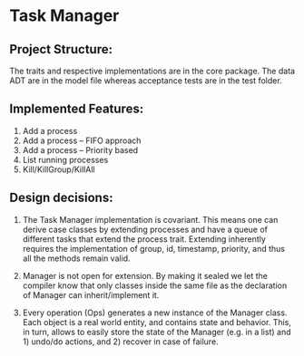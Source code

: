 # Task Manager

## Project Structure:

The traits and respective implementations are in the core package.
The data ADT are in the model file whereas acceptance tests are in the test folder.

## Implemented Features:

1. Add a process
2. Add a process – FIFO approach
3. Add a process – Priority based
4. List running processes
5. Kill/KillGroup/KillAll


## Design decisions:

1.  The Task Manager implementation is covariant. This means one can derive case classes by extending processes and
    have a queue of different tasks that extend the process trait. Extending inherently requires the implementation
    of group, id, timestamp, priority, and thus all the methods remain valid.

2.  Manager is not open for extension. By making it sealed we let the compiler know that only classes inside the same file
    as the declaration of Manager can inherit/implement it.

3.  Every operation (Ops) generates a new instance of the Manager class. Each object is a real world entity, and contains
    state and behavior. This, in turn, allows to easily store the state of the Manager (e.g. in a list) and 1) undo/do actions, and 2) recover in case of failure.
